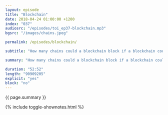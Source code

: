 ```yaml
---
layout: episode
title: "Blockchain"
date: 2018-04-24 01:00:00 +1200
index: "037"
audiosrc: "/episodes/toi_ep37-blockchain.mp3"
bgsrc: "/images/chains.jpeg"

permalink: /episodes/blockchain/

subtitle: "How many chains could a blockchain block if a blockchain could block chains? Today we get deep in the weeds to talk about the details behind blockchain: what is it? How does it actually work? And how does it relate to Bitcoin and other cryptocurrencies? And more importantly, how is this affecting our world? How is it changing it, if at all? And what does it mean for the future?"

summary: "How many chains could a blockchain block if a blockchain could block chains? Today we get deep in the weeds to talk about the details behind blockchain: what is it? How does it actually work? And how does it relate to Bitcoin and other cryptocurrencies? And more importantly, how is this affecting our world? How is it changing it, if at all? And what does it mean for the future?"

duration: "52:52"
length: "90909205"
explicit: "yes"
block: "no" 
---
```

<section class="summary" markdown="1">

{{ page.summary }}

</section>

{% include toggle-shownotes.html %}

<section id="shownotes" class="hidden" markdown="1">


</section>
